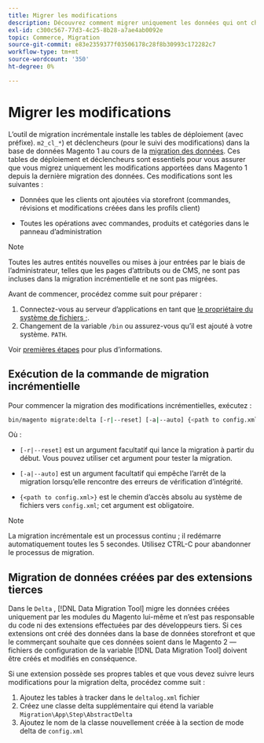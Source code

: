 ```yaml
---
title: Migrer les modifications
description: Découvrez comment migrer uniquement les données qui ont changé depuis votre dernière migration de données de Magento 1 avec le [!DNL Data Migration Tool].
exl-id: c300c567-77d3-4c25-8b28-a7ae4ab0092e
topic: Commerce, Migration
source-git-commit: e83e2359377f03506178c28f8b30993c172282c7
workflow-type: tm+mt
source-wordcount: '350'
ht-degree: 0%

---
```


# Migrer les modifications

L’outil de migration incrémentale installe les tables de déploiement (avec préfixe). `m2_cl_*`) et déclencheurs (pour le suivi des modifications) dans la base de données Magento 1 au cours de la [migration des données](data.md). Ces tables de déploiement et déclencheurs sont essentiels pour vous assurer que vous migrez uniquement les modifications apportées dans Magento 1 depuis la dernière migration des données. Ces modifications sont les suivantes :

* Données que les clients ont ajoutées via storefront (commandes, révisions et modifications créées dans les profils client)

* Toutes les opérations avec commandes, produits et catégories dans le panneau d’administration

>[!NOTE]
>
>Toutes les autres entités nouvelles ou mises à jour entrées par le biais de l’administrateur, telles que les pages d’attributs ou de CMS, ne sont pas incluses dans la migration incrémentielle et ne sont pas migrées.


Avant de commencer, procédez comme suit pour préparer :

1. Connectez-vous au serveur d’applications en tant que [le propriétaire du système de fichiers ;](../../../installation/prerequisites/file-system/overview.md).
1. Changement de la variable `/bin` ou assurez-vous qu’il est ajouté à votre système. `PATH`.

Voir [premières étapes](overview.md#first-steps) pour plus d’informations.

## Exécution de la commande de migration incrémentielle

Pour commencer la migration des modifications incrémentielles, exécutez :

```bash
bin/magento migrate:delta [-r|--reset] [-a|--auto] {<path to config.xml>}
```

Où :

* `[-r|--reset]` est un argument facultatif qui lance la migration à partir du début. Vous pouvez utiliser cet argument pour tester la migration.

* `[-a|--auto]` est un argument facultatif qui empêche l’arrêt de la migration lorsqu’elle rencontre des erreurs de vérification d’intégrité.

* `{<path to config.xml>}` est le chemin d’accès absolu au système de fichiers vers `config.xml`; cet argument est obligatoire.

>[!NOTE]
>
>La migration incrémentale est un processus continu ; il redémarre automatiquement toutes les 5 secondes. Utilisez CTRL-C pour abandonner le processus de migration.


## Migration de données créées par des extensions tierces

Dans le `Delta` , [!DNL Data Migration Tool] migre les données créées uniquement par les modules du Magento lui-même et n’est pas responsable du code ni des extensions effectuées par des développeurs tiers. Si ces extensions ont créé des données dans la base de données storefront et que le commerçant souhaite que ces données soient dans le Magento 2 — fichiers de configuration de la variable [!DNL Data Migration Tool] doivent être créés et modifiés en conséquence.

Si une extension possède ses propres tables et que vous devez suivre leurs modifications pour la migration delta, procédez comme suit :

1. Ajoutez les tables à tracker dans le `deltalog.xml` fichier
1. Créez une classe delta supplémentaire qui étend la variable `Migration\App\Step\AbstractDelta`
1. Ajoutez le nom de la classe nouvellement créée à la section de mode delta de `config.xml`
